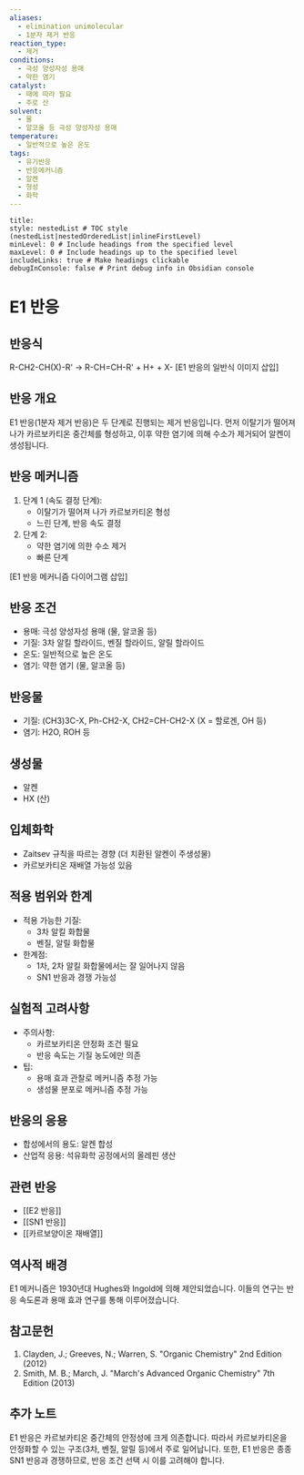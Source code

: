 ```yaml
---
aliases:
  - elimination unimolecular
  - 1분자 제거 반응
reaction_type:
  - 제거
conditions:
  - 극성 양성자성 용매
  - 약한 염기
catalyst:
  - 때에 따라 필요
  - 주로 산
solvent:
  - 물
  - 알코올 등 극성 양성자성 용매
temperature:
  - 일반적으로 높은 온도
tags:
  - 유기반응
  - 반응메커니즘
  - 알켄
  - 형성
  - 화학
---
```


```table-of-contents
title: 
style: nestedList # TOC style (nestedList|nestedOrderedList|inlineFirstLevel)
minLevel: 0 # Include headings from the specified level
maxLevel: 0 # Include headings up to the specified level
includeLinks: true # Make headings clickable
debugInConsole: false # Print debug info in Obsidian console
```
# E1 반응

## 반응식
R-CH2-CH(X)-R' → R-CH=CH-R' + H+ + X-
[E1 반응의 일반식 이미지 삽입]

## 반응 개요
E1 반응(1분자 제거 반응)은 두 단계로 진행되는 제거 반응입니다. 먼저 이탈기가 떨어져 나가 카르보카티온 중간체를 형성하고, 이후 약한 염기에 의해 수소가 제거되어 알켄이 생성됩니다.

## 반응 메커니즘
1. 단계 1 (속도 결정 단계):
   - 이탈기가 떨어져 나가 카르보카티온 형성
   - 느린 단계, 반응 속도 결정
2. 단계 2:
   - 약한 염기에 의한 수소 제거
   - 빠른 단계

[E1 반응 메커니즘 다이어그램 삽입]

## 반응 조건
- 용매: 극성 양성자성 용매 (물, 알코올 등)
- 기질: 3차 알킬 할라이드, 벤질 할라이드, 알릴 할라이드
- 온도: 일반적으로 높은 온도
- 염기: 약한 염기 (물, 알코올 등)

## 반응물
- 기질: (CH3)3C-X, Ph-CH2-X, CH2=CH-CH2-X (X = 할로겐, OH 등)
- 염기: H2O, ROH 등

## 생성물
- 알켄
- HX (산)

## 입체화학
- Zaitsev 규칙을 따르는 경향 (더 치환된 알켄이 주생성물)
- 카르보카티온 재배열 가능성 있음

## 적용 범위와 한계
- 적용 가능한 기질: 
  - 3차 알킬 화합물
  - 벤질, 알릴 화합물
- 한계점:
  - 1차, 2차 알킬 화합물에서는 잘 일어나지 않음
  - SN1 반응과 경쟁 가능성

## 실험적 고려사항
- 주의사항: 
  - 카르보카티온 안정화 조건 필요
  - 반응 속도는 기질 농도에만 의존
- 팁: 
  - 용매 효과 관찰로 메커니즘 추정 가능
  - 생성물 분포로 메커니즘 추정 가능

## 반응의 응용
- 합성에서의 용도: 알켄 합성
- 산업적 응용: 석유화학 공정에서의 올레핀 생산

## 관련 반응
- [[E2 반응]]
- [[SN1 반응]]
- [[카르보양이온 재배열]]

## 역사적 배경
E1 메커니즘은 1930년대 Hughes와 Ingold에 의해 제안되었습니다. 이들의 연구는 반응 속도론과 용매 효과 연구를 통해 이루어졌습니다.

## 참고문헌
1. Clayden, J.; Greeves, N.; Warren, S. "Organic Chemistry" 2nd Edition (2012)
2. Smith, M. B.; March, J. "March's Advanced Organic Chemistry" 7th Edition (2013)

## 추가 노트
E1 반응은 카르보카티온 중간체의 안정성에 크게 의존합니다. 따라서 카르보카티온을 안정화할 수 있는 구조(3차, 벤질, 알릴 등)에서 주로 일어납니다. 또한, E1 반응은 종종 SN1 반응과 경쟁하므로, 반응 조건 선택 시 이를 고려해야 합니다.